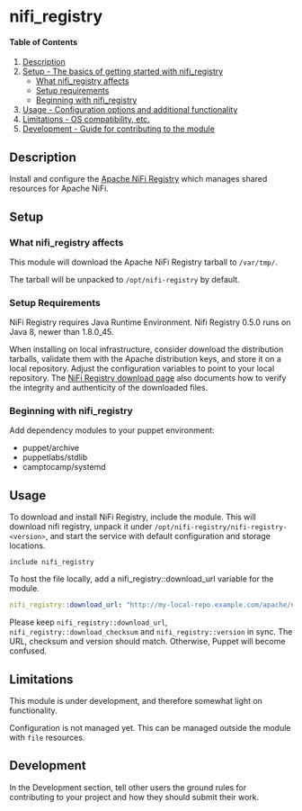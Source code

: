 # nifi_registry

#### Table of Contents

1. [Description](#description)
2. [Setup - The basics of getting started with nifi_registry](#setup)
    * [What nifi_registry affects](#what-nifi_registry-affects)
    * [Setup requirements](#setup-requirements)
    * [Beginning with nifi_registry](#beginning-with-nifi_registry)
3. [Usage - Configuration options and additional functionality](#usage)
4. [Limitations - OS compatibility, etc.](#limitations)
5. [Development - Guide for contributing to the module](#development)

## Description

Install and configure the [Apache NiFi
Registry](https://nifi.apache.org/registry.html) which manages shared
resources for Apache NiFi.

## Setup

### What nifi_registry affects

This module will download the Apache NiFi Registry tarball to
`/var/tmp/`.

The tarball will be unpacked to `/opt/nifi-registry` by default.

### Setup Requirements

NiFi Registry requires Java Runtime Environment. Nifi Registry 0.5.0
runs on Java 8, newer than 1.8.0_45.

When installing on local infrastructure, consider download the
distribution tarballs, validate them with the Apache distribution
keys, and store it on a local repository. Adjust the configuration
variables to point to your local repository. The [NiFi Registry
download page](https://nifi.apache.org/registry.html) also documents
how to verify the integrity and authenticity of the downloaded files.

### Beginning with nifi_registry

Add dependency modules to your puppet environment:

- puppet/archive
- puppetlabs/stdlib
- camptocamp/systemd

## Usage

To download and install NiFi Registry, include the module. This will
download nifi registry, unpack it under
`/opt/nifi-registry/nifi-registry-<version>`, and start the service
with default configuration and storage locations.

```puppet
include nifi_registry
```
To host the file locally, add a nifi_registry::download_url variable for the
module.

```yaml
nifi_registry::download_url: "http://my-local-repo.example.com/apache/nifi-registry/0.5.0/nifi-registry-0.5.0-bin.tar.gz"
```

Please keep `nifi_registry::download_url`,
`nifi_registry::download_checksum` and `nifi_registry::version` in
sync. The URL, checksum and version should match. Otherwise, Puppet
will become confused.

## Limitations

This module is under development, and therefore somewhat light on
functionality.

Configuration is not managed yet. This can be managed outside the module
with `file` resources.

## Development

In the Development section, tell other users the ground rules for
contributing to your project and how they should submit their work.
